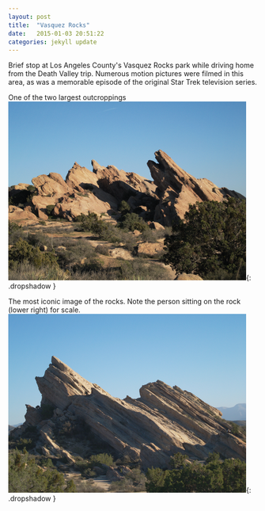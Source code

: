 ```yaml
---
layout: post
title:  "Vasquez Rocks"
date:   2015-01-03 20:51:22
categories: jekyll update
---
```

Brief stop at Los Angeles County's Vasquez Rocks park while driving home from the Death Valley trip.  Numerous motion pictures were filmed in this area, as was a memorable episode of the original Star Trek television series.  


One of the two largest outcroppings  
![Rocky outcropping](/images/vasquez_rocks1.png){: .dropshadow }

The most iconic image of the rocks.  Note the person sitting on the rock (lower right) for scale.  
![Rocky outcropping](/images/vasquez_rocks2.png){: .dropshadow }


